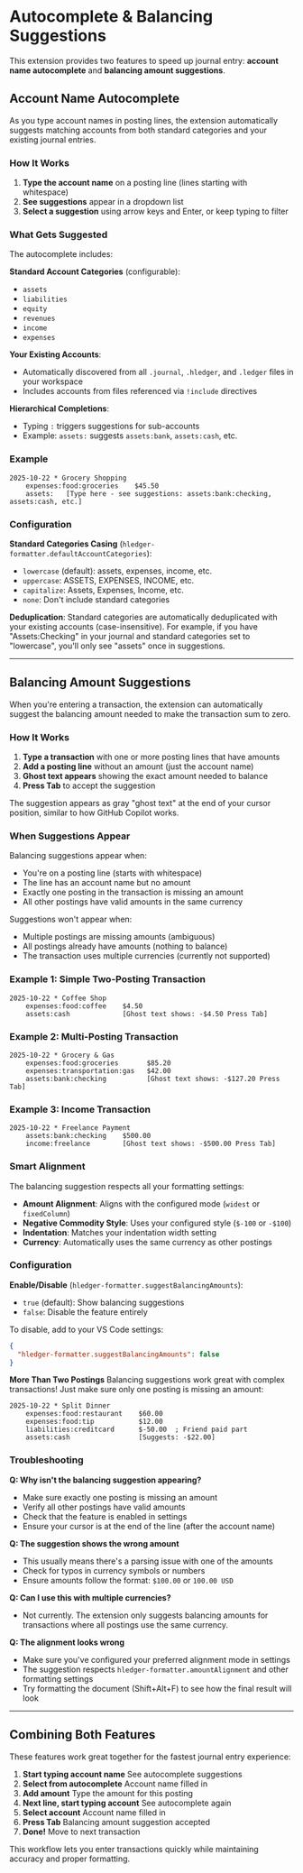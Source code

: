 # Autocomplete & Balancing Suggestions

This extension provides two features to speed up journal entry: **account name autocomplete** and **balancing amount suggestions**.

## Account Name Autocomplete

As you type account names in posting lines, the extension automatically suggests matching accounts from both standard categories and your existing journal entries.

### How It Works

1. **Type the account name** on a posting line (lines starting with whitespace)
2. **See suggestions** appear in a dropdown list
3. **Select a suggestion** using arrow keys and Enter, or keep typing to filter

### What Gets Suggested

The autocomplete includes:

**Standard Account Categories** (configurable):
- `assets`
- `liabilities`
- `equity`
- `revenues`
- `income`
- `expenses`

**Your Existing Accounts**:
- Automatically discovered from all `.journal`, `.hledger`, and `.ledger` files in your workspace
- Includes accounts from files referenced via `!include` directives

**Hierarchical Completions**:
- Typing `:` triggers suggestions for sub-accounts
- Example: `assets:` suggests `assets:bank`, `assets:cash`, etc.

### Example

```
2025-10-22 * Grocery Shopping
    expenses:food:groceries    $45.50
    assets:   [Type here - see suggestions: assets:bank:checking, assets:cash, etc.]
```

### Configuration

**Standard Categories Casing** (`hledger-formatter.defaultAccountCategories`):
- `lowercase` (default): assets, expenses, income, etc.
- `uppercase`: ASSETS, EXPENSES, INCOME, etc.
- `capitalize`: Assets, Expenses, Income, etc.
- `none`: Don't include standard categories

**Deduplication**:
Standard categories are automatically deduplicated with your existing accounts (case-insensitive). For example, if you have "Assets:Checking" in your journal and standard categories set to "lowercase", you'll only see "assets" once in suggestions.

---

## Balancing Amount Suggestions

When you're entering a transaction, the extension can automatically suggest the balancing amount needed to make the transaction sum to zero.

### How It Works

1. **Type a transaction** with one or more posting lines that have amounts
2. **Add a posting line** without an amount (just the account name)
3. **Ghost text appears** showing the exact amount needed to balance
4. **Press Tab** to accept the suggestion

The suggestion appears as gray "ghost text" at the end of your cursor position, similar to how GitHub Copilot works.

### When Suggestions Appear

Balancing suggestions appear when:
- You're on a posting line (starts with whitespace)
- The line has an account name but no amount
- Exactly one posting in the transaction is missing an amount
- All other postings have valid amounts in the same currency

Suggestions won't appear when:
- Multiple postings are missing amounts (ambiguous)
- All postings already have amounts (nothing to balance)
- The transaction uses multiple currencies (currently not supported)

### Example 1: Simple Two-Posting Transaction

```
2025-10-22 * Coffee Shop
    expenses:food:coffee    $4.50
    assets:cash             [Ghost text shows: -$4.50 Press Tab]
```

### Example 2: Multi-Posting Transaction

```
2025-10-22 * Grocery & Gas
    expenses:food:groceries       $85.20
    expenses:transportation:gas   $42.00
    assets:bank:checking          [Ghost text shows: -$127.20 Press Tab]
```

### Example 3: Income Transaction

```
2025-10-22 * Freelance Payment
    assets:bank:checking    $500.00
    income:freelance        [Ghost text shows: -$500.00 Press Tab]
```

### Smart Alignment

The balancing suggestion respects all your formatting settings:
- **Amount Alignment**: Aligns with the configured mode (`widest` or `fixedColumn`)
- **Negative Commodity Style**: Uses your configured style (`$-100` or `-$100`)
- **Indentation**: Matches your indentation width setting
- **Currency**: Automatically uses the same currency as other postings

### Configuration

**Enable/Disable** (`hledger-formatter.suggestBalancingAmounts`):
- `true` (default): Show balancing suggestions
- `false`: Disable the feature entirely

To disable, add to your VS Code settings:

```json
{
  "hledger-formatter.suggestBalancingAmounts": false
}
```

**More Than Two Postings**
Balancing suggestions work great with complex transactions! Just make sure only one posting is missing an amount:

```
2025-10-22 * Split Dinner
    expenses:food:restaurant    $60.00
    expenses:food:tip           $12.00
    liabilities:creditcard      $-50.00  ; Friend paid part
    assets:cash                 [Suggests: -$22.00]
```

### Troubleshooting

**Q: Why isn't the balancing suggestion appearing?**
- Make sure exactly one posting is missing an amount
- Verify all other postings have valid amounts
- Check that the feature is enabled in settings
- Ensure your cursor is at the end of the line (after the account name)

**Q: The suggestion shows the wrong amount**
- This usually means there's a parsing issue with one of the amounts
- Check for typos in currency symbols or numbers
- Ensure amounts follow the format: `$100.00` or `100.00 USD`

**Q: Can I use this with multiple currencies?**
- Not currently. The extension only suggests balancing amounts for transactions where all postings use the same currency.

**Q: The alignment looks wrong**
- Make sure you've configured your preferred alignment mode in settings
- The suggestion respects `hledger-formatter.amountAlignment` and other formatting settings
- Try formatting the document (Shift+Alt+F) to see how the final result will look

---

## Combining Both Features

These features work great together for the fastest journal entry experience:

1. **Start typing account name** See autocomplete suggestions
2. **Select from autocomplete** Account name filled in
3. **Add amount** Type the amount for this posting
4. **Next line, start typing account** See autocomplete again
5. **Select account** Account name filled in
6. **Press Tab** Balancing amount suggestion accepted
7. **Done!** Move to next transaction

This workflow lets you enter transactions quickly while maintaining accuracy and proper formatting.
